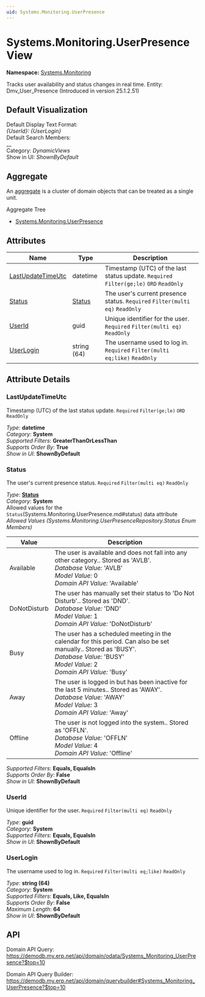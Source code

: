 ```yaml
---
uid: Systems.Monitoring.UserPresence
---
```

# Systems.Monitoring.UserPresence View

**Namespace:** [Systems.Monitoring](Systems.Monitoring.md)  

Tracks user availability and status changes in real time. Entity: Dmv_User_Presence (Introduced in version 25.1.2.51)

## Default Visualization
Default Display Text Format:  
_{UserId}: {UserLogin}_  
Default Search Members:  
__  
Category:  _DynamicViews_  
Show in UI:  _ShownByDefault_  

## Aggregate
An [aggregate](https://docs.erp.net/tech/advanced/concepts/aggregates.html) is a cluster of domain objects that can be treated as a single unit.  

Aggregate Tree  
* [Systems.Monitoring.UserPresence](Systems.Monitoring.UserPresence.md)  

## Attributes

| Name | Type | Description |
| ---- | ---- | --- |
| [LastUpdateTimeUtc](Systems.Monitoring.UserPresence.md#lastupdatetimeutc) | datetime | Timestamp (UTC) of the last status update. `Required` `Filter(ge;le)` `ORD` `ReadOnly` 
| [Status](Systems.Monitoring.UserPresence.md#status) | [Status](Systems.Monitoring.UserPresence.md#status) | The user's current presence status. `Required` `Filter(multi eq)` `ReadOnly` 
| [UserId](Systems.Monitoring.UserPresence.md#userid) | guid | Unique identifier for the user. `Required` `Filter(multi eq)` `ReadOnly` 
| [UserLogin](Systems.Monitoring.UserPresence.md#userlogin) | string (64) | The username used to log in. `Required` `Filter(multi eq;like)` `ReadOnly` 


## Attribute Details

### LastUpdateTimeUtc

Timestamp (UTC) of the last status update. `Required` `Filter(ge;le)` `ORD` `ReadOnly`

_Type_: **datetime**  
_Category_: **System**  
_Supported Filters_: **GreaterThanOrLessThan**  
_Supports Order By_: **True**  
_Show in UI_: **ShownByDefault**  

### Status

The user's current presence status. `Required` `Filter(multi eq)` `ReadOnly`

_Type_: **[Status](Systems.Monitoring.UserPresence.md#status)**  
_Category_: **System**  
Allowed values for the `Status`(Systems.Monitoring.UserPresence.md#status) data attribute  
_Allowed Values (Systems.Monitoring.UserPresenceRepository.Status Enum Members)_  

| Value | Description |
| ---- | --- |
| Available | The user is available and does not fall into any other category.. Stored as 'AVLB'. <br /> _Database Value:_ 'AVLB' <br /> _Model Value:_ 0 <br /> _Domain API Value:_ 'Available' |
| DoNotDisturb | The user has manually set their status to 'Do Not Disturb'.. Stored as 'DND'. <br /> _Database Value:_ 'DND' <br /> _Model Value:_ 1 <br /> _Domain API Value:_ 'DoNotDisturb' |
| Busy | The user has a scheduled meeting in the calendar for this period. Can also be set manually.. Stored as 'BUSY'. <br /> _Database Value:_ 'BUSY' <br /> _Model Value:_ 2 <br /> _Domain API Value:_ 'Busy' |
| Away | The user is logged in but has been inactive for the last 5 minutes.. Stored as 'AWAY'. <br /> _Database Value:_ 'AWAY' <br /> _Model Value:_ 3 <br /> _Domain API Value:_ 'Away' |
| Offline | The user is not logged into the system.. Stored as 'OFFLN'. <br /> _Database Value:_ 'OFFLN' <br /> _Model Value:_ 4 <br /> _Domain API Value:_ 'Offline' |

_Supported Filters_: **Equals, EqualsIn**  
_Supports Order By_: **False**  
_Show in UI_: **ShownByDefault**  

### UserId

Unique identifier for the user. `Required` `Filter(multi eq)` `ReadOnly`

_Type_: **guid**  
_Category_: **System**  
_Supported Filters_: **Equals, EqualsIn**  
_Show in UI_: **ShownByDefault**  

### UserLogin

The username used to log in. `Required` `Filter(multi eq;like)` `ReadOnly`

_Type_: **string (64)**  
_Category_: **System**  
_Supported Filters_: **Equals, Like, EqualsIn**  
_Supports Order By_: **False**  
_Maximum Length_: **64**  
_Show in UI_: **ShownByDefault**  


## API

Domain API Query:
<https://demodb.my.erp.net/api/domain/odata/Systems_Monitoring_UserPresence?$top=10>

Domain API Query Builder:
<https://demodb.my.erp.net/api/domain/querybuilder#Systems_Monitoring_UserPresence?$top=10>

